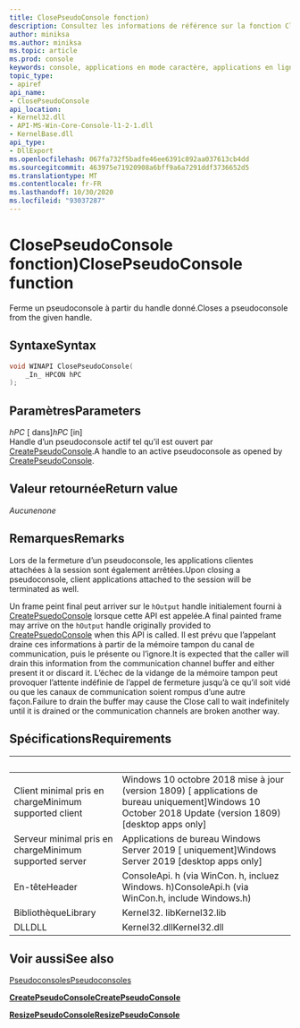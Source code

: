 ```yaml
---
title: ClosePseudoConsole fonction)
description: Consultez les informations de référence sur la fonction ClosePseudoConsole, qui ferme un pseudoconsole à partir du handle donné.
author: miniksa
ms.author: miniksa
ms.topic: article
ms.prod: console
keywords: console, applications en mode caractère, applications en ligne de commande, applications Terminal Server, API console, conpty, pseudoconsole
topic_type:
- apiref
api_name:
- ClosePseudoConsole
api_location:
- Kernel32.dll
- API-MS-Win-Core-Console-l1-2-1.dll
- KernelBase.dll
api_type:
- DllExport
ms.openlocfilehash: 067fa732f5badfe46ee6391c892aa037613cb4dd
ms.sourcegitcommit: 463975e71920908a6bff9a6a7291ddf3736652d5
ms.translationtype: MT
ms.contentlocale: fr-FR
ms.lasthandoff: 10/30/2020
ms.locfileid: "93037287"
---
```

# <a name="closepseudoconsole-function"></a><span data-ttu-id="c3220-104">ClosePseudoConsole fonction)</span><span class="sxs-lookup"><span data-stu-id="c3220-104">ClosePseudoConsole function</span></span>

<span data-ttu-id="c3220-105">Ferme un pseudoconsole à partir du handle donné.</span><span class="sxs-lookup"><span data-stu-id="c3220-105">Closes a pseudoconsole from the given handle.</span></span>

## <a name="syntax"></a><span data-ttu-id="c3220-106">Syntaxe</span><span class="sxs-lookup"><span data-stu-id="c3220-106">Syntax</span></span>

```C
void WINAPI ClosePseudoConsole(
    _In_ HPCON hPC
);
```

## <a name="parameters"></a><span data-ttu-id="c3220-107">Paramètres</span><span class="sxs-lookup"><span data-stu-id="c3220-107">Parameters</span></span>

<span data-ttu-id="c3220-108">*hPC* \[ dans\]</span><span class="sxs-lookup"><span data-stu-id="c3220-108">*hPC* \[in\]</span></span>  
<span data-ttu-id="c3220-109">Handle d’un pseudoconsole actif tel qu’il est ouvert par [CreatePseudoConsole](createpseudoconsole.md).</span><span class="sxs-lookup"><span data-stu-id="c3220-109">A handle to an active pseudoconsole as opened by [CreatePseudoConsole](createpseudoconsole.md).</span></span>

## <a name="return-value"></a><span data-ttu-id="c3220-110">Valeur retournée</span><span class="sxs-lookup"><span data-stu-id="c3220-110">Return value</span></span>

<span data-ttu-id="c3220-111">*Aucune*</span><span class="sxs-lookup"><span data-stu-id="c3220-111">*none*</span></span>

## <a name="remarks"></a><span data-ttu-id="c3220-112">Remarques</span><span class="sxs-lookup"><span data-stu-id="c3220-112">Remarks</span></span>

<span data-ttu-id="c3220-113">Lors de la fermeture d’un pseudoconsole, les applications clientes attachées à la session sont également arrêtées.</span><span class="sxs-lookup"><span data-stu-id="c3220-113">Upon closing a pseudoconsole, client applications attached to the session will be terminated as well.</span></span>

<span data-ttu-id="c3220-114">Un frame peint final peut arriver sur le `hOutput` handle initialement fourni à [CreatePsuedoConsole](createpseudoconsole.md) lorsque cette API est appelée.</span><span class="sxs-lookup"><span data-stu-id="c3220-114">A final painted frame may arrive on the `hOutput` handle originally provided to [CreatePsuedoConsole](createpseudoconsole.md) when this API is called.</span></span> <span data-ttu-id="c3220-115">Il est prévu que l’appelant draine ces informations à partir de la mémoire tampon du canal de communication, puis le présente ou l’ignore.</span><span class="sxs-lookup"><span data-stu-id="c3220-115">It is expected that the caller will drain this information from the communication channel buffer and either present it or discard it.</span></span> <span data-ttu-id="c3220-116">L’échec de la vidange de la mémoire tampon peut provoquer l’attente indéfinie de l’appel de fermeture jusqu’à ce qu’il soit vidé ou que les canaux de communication soient rompus d’une autre façon.</span><span class="sxs-lookup"><span data-stu-id="c3220-116">Failure to drain the buffer may cause the Close call to wait indefinitely until it is drained or the communication channels are broken another way.</span></span>

## <a name="requirements"></a><span data-ttu-id="c3220-117">Spécifications</span><span class="sxs-lookup"><span data-stu-id="c3220-117">Requirements</span></span>

| &nbsp; | &nbsp; |
|-|-|
| <span data-ttu-id="c3220-118">Client minimal pris en charge</span><span class="sxs-lookup"><span data-stu-id="c3220-118">Minimum supported client</span></span> | <span data-ttu-id="c3220-119">Windows 10 octobre 2018 mise à jour (version 1809) \[ applications de bureau uniquement\]</span><span class="sxs-lookup"><span data-stu-id="c3220-119">Windows 10 October 2018 Update (version 1809) \[desktop apps only\]</span></span> |
| <span data-ttu-id="c3220-120">Serveur minimal pris en charge</span><span class="sxs-lookup"><span data-stu-id="c3220-120">Minimum supported server</span></span> | <span data-ttu-id="c3220-121">Applications de bureau Windows Server 2019 \[ uniquement\]</span><span class="sxs-lookup"><span data-stu-id="c3220-121">Windows Server 2019 \[desktop apps only\]</span></span> |
| <span data-ttu-id="c3220-122">En-tête</span><span class="sxs-lookup"><span data-stu-id="c3220-122">Header</span></span> | <span data-ttu-id="c3220-123">ConsoleApi. h (via WinCon. h, incluez Windows. h)</span><span class="sxs-lookup"><span data-stu-id="c3220-123">ConsoleApi.h (via WinCon.h, include Windows.h)</span></span> |
| <span data-ttu-id="c3220-124">Bibliothèque</span><span class="sxs-lookup"><span data-stu-id="c3220-124">Library</span></span> | <span data-ttu-id="c3220-125">Kernel32. lib</span><span class="sxs-lookup"><span data-stu-id="c3220-125">Kernel32.lib</span></span> |
| <span data-ttu-id="c3220-126">DLL</span><span class="sxs-lookup"><span data-stu-id="c3220-126">DLL</span></span> | <span data-ttu-id="c3220-127">Kernel32.dll</span><span class="sxs-lookup"><span data-stu-id="c3220-127">Kernel32.dll</span></span> |

## <a name="see-also"></a><span data-ttu-id="c3220-128">Voir aussi</span><span class="sxs-lookup"><span data-stu-id="c3220-128">See also</span></span>

[<span data-ttu-id="c3220-129">Pseudoconsoles</span><span class="sxs-lookup"><span data-stu-id="c3220-129">Pseudoconsoles</span></span>](pseudoconsoles.md)

[<span data-ttu-id="c3220-130">**CreatePseudoConsole**</span><span class="sxs-lookup"><span data-stu-id="c3220-130">**CreatePseudoConsole**</span></span>](createpseudoconsole.md)

[<span data-ttu-id="c3220-131">**ResizePseudoConsole**</span><span class="sxs-lookup"><span data-stu-id="c3220-131">**ResizePseudoConsole**</span></span>](resizepseudoconsole.md)
